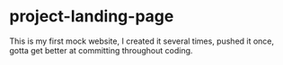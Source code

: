 # project-landing-page
This is my first mock website, I created it several times, pushed it once, gotta get better at committing throughout coding. 
